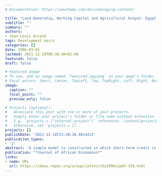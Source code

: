 ```yaml
---
# Documentation: https://wowchemy.com/docs/managing-content/

title: "Land-Ownership, Working Capital and Agricultural Output: Egypt 1913-58"
subtitle: ""
summary: ""
authors: 
- Jean-Louis Arcand
tags: Development macro
categories: []
date: 1996-03-01
lastmod: 2021-12-19T00:38:40+01:00
featured: false
draft: false

# Featured image
# To use, add an image named `featured.jpg/png` to your page's folder.
# Focal points: Smart, Center, TopLeft, Top, TopRight, Left, Right, BottomLeft, Bottom, BottomRight.
image:
  caption: ""
  focal_point: ""
  preview_only: false

# Projects (optional).
#   Associate this post with one or more of your projects.
#   Simply enter your project's folder or file name without extension.
#   E.g. `projects = ["internal-project"]` references `content/project/deep-learning/index.md`.
#   Otherwise, set `projects = []`.
projects: []
publishDate: '2021-12-18T23:38:38.981441Z'
publication_types:
- '2'
abstract: 'A simple model is constructed in which short-term credit is needed to finance the purchase of inputs, in which there is bankruptcy risk, and in which land is the preferred means of saving of the small land-owner. These imperfections, which I argue were important characteristics of Egyptian agriculture during the first half of this century, result in aggregate agricultural output being dependent on the distribution of land-ownership. I study the effect on aggregate agricultural output of changes in the distribution of land-ownership by using Rothschild-Stiglitz s mean-preserving spreads. The main theoretical insight is that aggregate agricultural output will be increased by a decrease in the inequality of the distribution of land-ownership when returns to scale are decreasing. The results are extended to two concepts of Lorenz domination. Testable short- and long-run empirical propositions are formulated and carefully tested on Egyptian data for the period 1913–58. I find that, controlling for factor inputs, there is no trade-off between equity and efficiency for Egyptian agriculture—they go hand in hand in the short-run.'
publication: "*Journal of African Economies*"
links:
- name: URL
  url: https://ideas.repec.org/a/oup/jafrec/v5y1996i1p92-158.html
---
```

